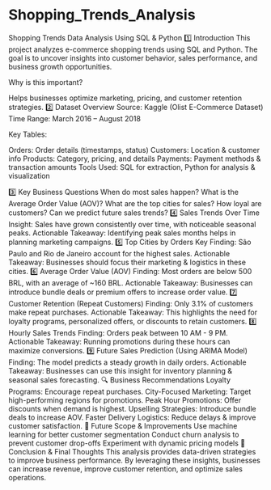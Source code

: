 # Shopping_Trends_Analysis

Shopping Trends Data Analysis Using SQL & Python
1️⃣ Introduction
This project analyzes e-commerce shopping trends using SQL and Python. The goal is to uncover insights into customer behavior, sales performance, and business growth opportunities.

Why is this important?

Helps businesses optimize marketing, pricing, and customer retention strategies.
2️⃣ Dataset Overview
Source: Kaggle (Olist E-Commerce Dataset)
Time Range: March 2016 – August 2018

Key Tables:

Orders: Order details (timestamps, status)
Customers: Location & customer info
Products: Category, pricing, and details
Payments: Payment methods & transaction amounts
Tools Used: SQL for extraction, Python for analysis & visualization

3️⃣ Key Business Questions
When do most sales happen?
What is the Average Order Value (AOV)?
What are the top cities for sales?
How loyal are customers?
Can we predict future sales trends?
4️⃣ Sales Trends Over Time
Insight: Sales have grown consistently over time, with noticeable seasonal peaks.
Actionable Takeaway: Identifying peak sales months helps in planning marketing campaigns.
5️⃣ Top Cities by Orders
Key Finding: São Paulo and Rio de Janeiro account for the highest sales.
Actionable Takeaway: Businesses should focus their marketing & logistics in these cities.
6️⃣ Average Order Value (AOV)
Finding: Most orders are below 500 BRL, with an average of ~160 BRL.
Actionable Takeaway: Businesses can introduce bundle deals or premium offers to increase order value.
7️⃣ Customer Retention (Repeat Customers)
Finding: Only 3.1% of customers make repeat purchases.
Actionable Takeaway: This highlights the need for loyalty programs, personalized offers, or discounts to retain customers.
8️⃣ Hourly Sales Trends
Finding: Orders peak between 10 AM - 9 PM.
Actionable Takeaway: Running promotions during these hours can maximize conversions.
9️⃣ Future Sales Prediction (Using ARIMA Model)
Finding: The model predicts a steady growth in daily orders.
Actionable Takeaway: Businesses can use this insight for inventory planning & seasonal sales forecasting.
🔍 Business Recommendations
Loyalty Programs: Encourage repeat purchases.
City-Focused Marketing: Target high-performing regions for promotions.
Peak Hour Promotions: Offer discounts when demand is highest.
Upselling Strategies: Introduce bundle deals to increase AOV.
Faster Delivery Logistics: Reduce delays & improve customer satisfaction.
📌 Future Scope & Improvements
Use machine learning for better customer segmentation
Conduct churn analysis to prevent customer drop-offs
Experiment with dynamic pricing models
🎤 Conclusion & Final Thoughts
This analysis provides data-driven strategies to improve business performance. By leveraging these insights, businesses can increase revenue, improve customer retention, and optimize sales operations.
